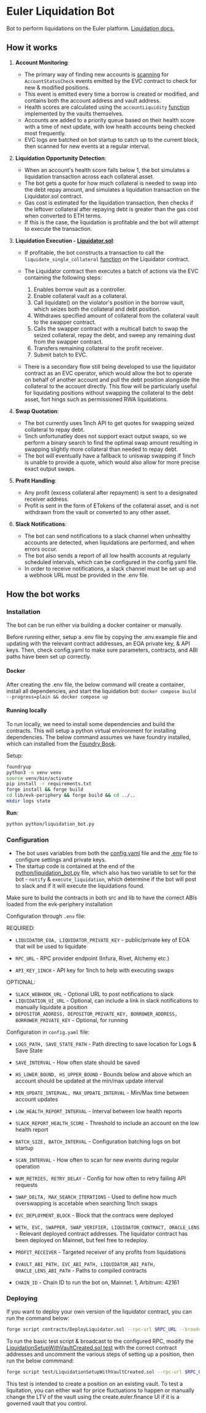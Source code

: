 # Euler Liquidation Bot

Bot to perform liquidations on the Euler platform. [Liquidation docs.](https://docs.euler.finance/euler-vault-kit-white-paper/#liquidation)

## How it works

1. **Account Monitoring**:
   - The primary way of finding new accounts is [scanning](python/liquidation_bot.py#L742) for `AccountStatusCheck` events emitted by the EVC contract to check for new & modified positions.
   - This event is emitted every time a borrow is created or modified, and contains both the account address and vault address.
   - Health scores are calculated using the `accountLiquidity` [function](python/liquidation_bot.py#L52) implemented by the vaults themselves.
   - Accounts are added to a priority queue based on their health score with a time of next update, with low health accounts being checked most frequently.
   - EVC logs are batched on bot startup to catch up to the current block, then scanned for new events at a regular interval.

2. **Liquidation Opportunity Detection**:
   - When an account's health score falls below 1, the bot simulates a liquidation transaction across each collateral asset.
   - The bot gets a quote for how much collateral is needed to swap into the debt repay amount, and simulates a liquidation transaction on the Liquidator.sol contract.
   - Gas cost is estimated for the liquidation transaction, then checks if the leftover collateral after repaying debt is greater than the gas cost when converted to ETH terms.
   - If this is the case, the liquidation is profitable and the bot will attempt to execute the transaction.

3. **Liquidation Execution - [Liquidator.sol](contracts/Liquidator.sol)**:
   - If profitable, the bot constructs a transaction to call the `liquidate_single_collateral` [function](contracts/Liquidator.sol#L67) on the Liquidator contract.
   - The Liquidator contract then executes a batch of actions via the EVC containing the following steps:
     1. Enables borrow vault as a controller.
     2. Enable collateral vault as a collateral.
     3. Call liquidate() on the violator's position in the borrow vault, which seizes both the collateral and debt position.
     4. Withdraws specified amount of collateral from the collateral vault to the swapper contract.
     5. Calls the swapper contract with a multicall batch to swap the seized collateral, repay the debt, and sweep any remaining dust from the swapper contract.
     6. Transfers remaining collateral to the profit receiver.
     7. Submit batch to EVC.
    
    
    - There is a secondary flow still being developed to use the liquidator contract as an EVC operator, which would allow the bot to operate on behalf of another account and pull the debt position alongside the collateral to the account directly. This flow will be particularly useful for liquidating positions without swapping the collateral to the debt asset, fort hings such as permissioned RWA liquidations.

4. **Swap Quotation**:
   - The bot currently uses 1inch API to get quotes for swapping seized collateral to repay debt.
   - 1inch unfortunatley does not support exact output swaps, so we perform a binary search to find the optimal swap amount resulting in swapping slightly more collateral than needed to repay debt.
   - The bot will eventually have a fallback to uniswap swapping if 1inch is unable to provide a quote, which would also allow for more precise exact output swaps.


5. **Profit Handling**:
   - Any profit (excess collateral after repayment) is sent to a designated receiver address.
   - Profit is sent in the form of ETokens of the collateral asset, and is not withdrawn from the vault or converted to any other asset.

6. **Slack Notifications**:
   - The bot can send notifications to a slack channel when unhealthy accounts are detected, when liquidations are performed, and when errors occur. 
   - The bot also sends a report of all low health accounts at regularly scheduled intervals, which can be configured in the config.yaml file.
   - In order to receive notifications, a slack channel must be set up and a webhook URL must be provided in the .env file.

## How the bot works


### Installation

The bot can be run either via building a docker container or manually.

Before running either, setup a .env file by copying the .env.example file and updating with the relevant contract addresses, an EOA private key, & API keys. Then, check config.yaml to make sure parameters, contracts, and ABI paths have been set up correctly.

#### Docker
After creating the .env file, the below command will create a container, install all dependencies, and start the liquidation bot:
`docker compose build --progress=plain && docker compose up`


#### Running locally
To run locally, we need to install some dependencies and build the contracts. This will setup a python virtual environment for installing dependencies. The below command assumes we have foundry installed, which can installed from the [Foundry Book](https://book.getfoundry.sh/).

Setup:
```bash
foundryup
python3 -m venv venv
source venv/bin/activate
pip install -r requirements.txt
forge install && forge build
cd lib/evk-periphery && forge build && cd ../..
mkdir logs state
```

**Run**:
```bash
python python/liquidation_bot.py
```

### Configuration

- The bot uses variables from both the [config.yaml](config.yaml) file and the [.env](.env.example) file to configure settings and private keys.
- The startup code is contained at the end of the [python/liquidation_bot.py](python/liquidation_bot.py#L1311) file, which also has two variable to set for the bot - `notify` & `execute_liquidation`, which determine if the bot will post to slack and if it will execute the liquidations found.

Make sure to build the contracts in both src and lib to have the correct ABIs loaded from the evk-periphery installation

Configuration through `.env` file:

REQUIRED:
- `LIQUIDATOR_EOA, LIQUIDATOR_PRIVATE_KEY` - public/private key of EOA that will be used to liquidate

- `RPC_URL` - RPC provider endpoint (Infura, Rivet, Alchemy etc.)

- `API_KEY_1INCH` - API key for 1inch to help with executing swaps

OPTIONAL:
- `SLACK_WEBHOOK_URL` - Optional URL to post notifications to slack
- `LIQUIDATION_UI_URL` - Optional, can include a link in slack notifications to manually liquidate a position
- `DEPOSITOR_ADDRESS, DEPOSITOR_PRIVATE_KEY, BORROWER_ADDRESS, BORROWER_PRIVATE_KEY` - Optional, for running 


Configuration in `config.yaml` file:

- `LOGS_PATH, SAVE_STATE_PATH` - Path directing to save location for Logs & Save State
- `SAVE_INTERVAL` - How often state should be saved

- `HS_LOWER_BOUND, HS_UPPER_BOUND` - Bounds below and above which an account should be updated at the min/max update interval
- `MIN_UPDATE_INTERVAL, MAX_UPDATE_INTERVAL` - Min/Max time between account updates

- `LOW_HEALTH_REPORT_INTERVAL` - Interval between low health reports
- `SLACK_REPORT_HEALTH_SCORE` - Threshold to include an account on the low health report

- `BATCH_SIZE, BATCH_INTERVAL` - Configuration batching logs on bot startup

- `SCAN_INTERVAL` - How often to scan for new events during regular operation

- `NUM_RETRIES, RETRY_DELAY` - Config for how often to retry failing API requests

- `SWAP_DELTA, MAX_SEARCH_ITERATIONS` - Used to define how much overswapping is accetable when searching 1Inch swaps

- `EVC_DEPLOYMENT_BLOCK` - Block that the contracs were deployed

- `WETH, EVC, SWAPPER, SWAP_VERIFIER, LIQUIDATOR_CONTRACT, ORACLE_LENS` - Relevant deployed contract addresses. The liquidator contract has been deployed on Mainnet, but feel free to redeploy.

- `PROFIT_RECEIVER` - Targeted receiver of any profits from liquidations

- `EVAULT_ABI_PATH, EVC_ABI_PATH, LIQUIDATOR_ABI_PATH, ORACLE_LENS_ABI_PATH` - Paths to compiled contracts

- `CHAIN_ID` - Chain ID to run the bot on, Mainnet: 1, Arbitrum: 42161


### Deploying

If you want to deploy your own version of the liquidator contract, you can run the command below:

```bash
forge script contracts/DeployLiquidator.sol --rpc-url $RPC_URL --broadcast --ffi -vvv --slow
```

To run the basic test script & broadcast to the configured RPC, modify the [LiquidationSetupWithVaultCreated.sol test](test/LiquidationSetupWithVaultCreated.sol) with the correct contract addresses and uncomment the various steps of setting up a position, then run the below commmand:

```bash
forge script test/LiquidationSetupWithVaultCreated.sol --rpc-url $RPC_URL --broadcast --ffi -vvv --slow --evm-version shanghai
```

This test is intended to create a position on an existing vault. To test a liquitation, you can either wait for price fluctuations to happen or manually change the LTV of the vault using the create.euler.finance UI if it is a governed vault that you control.
